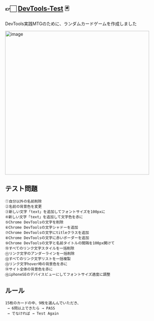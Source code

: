 ## 👉🏻 [DevTools-Test](https://yoyouslogan.github.io/DevTools-Test/) 🃏
DevTools実践MTGのために、ランダムカードゲームを作成しました<br>

<img width="468px" alt="image" src="https://user-images.githubusercontent.com/83993336/173962287-c551b639-0c79-452c-92cf-e716e14e01f6.png">

## テスト問題
```
①自分以外の名前削除
②名前の背景色を変更
③新しい文字「text」を追加してフォントサイズを100pxに
④新しい文字「text」を追加して文字色を赤に
⑤Chrome DevToolsの文字を削除
⑥Chrome DevToolsの文字シャドーを追加
⑦Chrome DevToolsの文字にtitleクラスを追加
⑧Chrome DevToolsの文字に赤いボーダーを追加
⑨Chrome DevToolsの文字と名前タイトルの間隔を100px開けて
⑩すべてのリンク文字スタイルを一括削除
⑪リンク文字のアンダーラインを一括削除
⑫すべてのリンク文字リストを一括複製
⑬リンク文字hover時の背景色を赤に
⑭サイト全体の背景色を赤に
⑮iphoneSEのデバイスビューにしてフォントサイズ適度に調整
```

## ルール
```
15枚のカードの中、9枚を選んんでいただき、
 → 6問以上できたら → PASS
 → でなければ → Test Again
```
